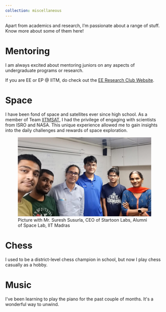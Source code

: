 ```yaml
---
collection: miscellaneous
---
```


Apart from academics and research, I’m passionate about a range of stuff. Know more about some of them here!

# Mentoring

I am always excited about mentoring juniors on any aspects of undergraduate programs or research.

If you are EE or EP @ IITM, do check out the [EE Research Club Website](https://sites.google.com/smail.iitm.ac.in/eerc). 

# Space

I have been fond of space and satellites ever since high school. As a member of Team [IITMSAT](https://sites.google.com/view/iitmsat), I had the privilege of engaging with scientists from ISRO and NASA. This unique experience allowed me to gain insights into the daily challenges and rewards of space exploration.

<figure>
  <img src="/images/Space.png" alt="Picture with Mr. Suresh Susurla, CEO of Startoon Labs, Alumni of Space Lab, IIT Madras">
  <figcaption class="text-center">Picture with Mr. Suresh Susurla, CEO of Startoon Labs, Alumni of Space Lab, IIT Madras</figcaption>
</figure>

# Chess

I used to be a district-level chess champion in school, but now I play chess casually as a hobby.

# Music

I've been learning to play the piano for the past couple of months. It's a wonderful way to unwind.